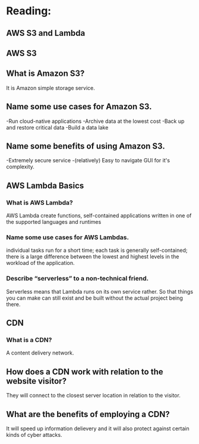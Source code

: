 # Reading:
## AWS S3 and Lambda

## AWS S3

## What is Amazon S3?

It is Amazon simple storage service.

## Name some use cases for Amazon S3.

-Run cloud-native applications
-Archive data at the lowest cost
-Back up and restore critical data
-Build a data lake

## Name some benefits of using Amazon S3.

-Extremely secure service
-(relatively) Easy to navigate GUI for it's complexity.

## AWS Lambda Basics

### What is AWS Lambda?

AWS Lambda create 
functions, self-contained applications written in one of the supported languages and runtimes

### Name some use cases for AWS Lambdas.

individual tasks run for a short time;
each task is generally self-contained;
there is a large difference between the lowest and highest levels in the workload of the application.

### Describe “serverless” to a non-technical friend.

Serverless means that Lambda runs on its own service rather. So that things you can make can still exist and be built without the actual project being there. 


## CDN

### What is a CDN?
A content delivery network.

## How does a CDN work with relation to the website visitor?
They will connect to the closest server location in relation to the visitor. 


## What are the benefits of employing a CDN?
It will speed up information delievery and it will also protect against certain kinds of cyber attacks. 

